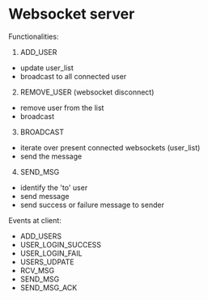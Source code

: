 Websocket server
=====================

Functionalities:
1. ADD_USER
  - update user_list
  - broadcast to all connected user
2. REMOVE_USER (websocket disconnect)
  - remove user from the list
  - broadcast
3. BROADCAST
  - iterate over present connected websockets (user_list)
  - send the message
4. SEND_MSG
  - identify the 'to' user
  - send message
  - send success or failure message to sender


Events at client:
 - ADD_USERS
 - USER_LOGIN_SUCCESS
 - USER_LOGIN_FAIL
 - USERS_UDPATE
 - RCV_MSG
 - SEND_MSG
 - SEND_MSG_ACK